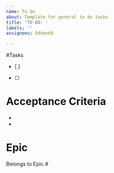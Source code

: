 ```yaml
---
name: To do
about: Template for general to do tasks
title: 'TO DO: '
labels: ''
assignees: Odden69

---
```


#Tasks
- [ ] 
- [ ]

# Acceptance Criteria
-
-
# Epic
Belongs to Epic #

